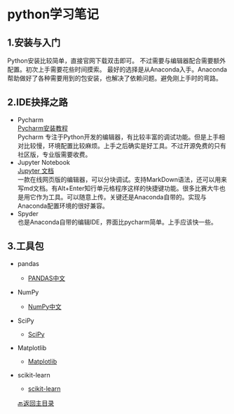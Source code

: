 # python学习笔记
## 1.安装与入门
Python安装比较简单，直接官网下载双击即可。
不过需要与编辑器配合需要额外配置。初次上手需要花些时间摸索。
最好的选择是从Anaconda入手。Anaconda帮助做好了各种需要用到的包安装，也解决了依赖问题。避免刚上手时的弯路。
## 2.IDE抉择之路
* Pycharm  
[Pycharm安装教程](https://www.runoob.com/w3cnote/pycharm-windows-install.html)  
Pycharm 专注于Python开发的编辑器，有比较丰富的调试功能。但是上手相对比较慢，环境配置比较麻烦。上手之后确实是好工具。不过开源免费的只有社区版，专业版需要收费。
* Jupyter Notebook  
[Jupyter 文档](https://jupyter.org/documentation.html)   
一款在线网页版的编辑器，可以分块调试。支持MarkDown语法，还可以用来写md文档。有Alt+Enter知行单元格程序这样的快捷键功能。很多比赛大牛也是用它作为工具。可以随意上传。关键还是Anaconda自带的。实现与Anaconda配置环境的很好兼容。
* Spyder  
也是Anaconda自带的编辑IDE，界面比pycharm简单。上手应该快一些。

## 3.工具包
- pandas

  * [PANDAS中文](https://www.pypandas.cn/)

- NumPy
  * [NumPy中文](https://www.numpy.org.cn/)

- SciPy
  * [SciPy](https://www.scipy.org/)
  
- Matplotlib
  * [Matplotlib](https://matplotlib.org/)
  
- scikit-learn
  * [scikit-learn](https://scikit-learn.org/stable/)
  
  [:back:返回主目录](../README.md)
